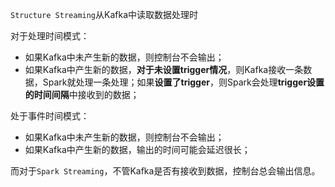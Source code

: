 `Structure Streaming`从Kafka中读取数据处理时

对于处理时间模式：

* 如果Kafka中未产生新的数据，则控制台不会输出；
* 如果Kafka中产生新的数据，**对于未设置trigger情况**，则Kafka接收一条数据，Spark就处理一条处理；如果**设置了trigger**，则Spark会处理**trigger设置的时间间隔**中接收到的数据；



处于事件时间模式：

* 如果Kafka中未产生新的数据，则控制台不会输出；
* 如果Kafka中产生新的数据，输出的时间可能会延迟很长；



而对于`Spark Streaming`，不管Kafka是否有接收到数据，控制台总会输出信息。